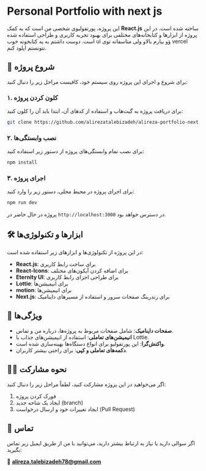 
# Personal Portfolio with next js 

این پروژه، پورتفولیوی شخصی من است که به کمک **React.js** ساخته شده است. در این پروژه از ابزارها و کتابخانه‌های مختلفی برای بهبود تجربه کاربری و طراحی استفاده شده است. دوست داشتم به یه کتابخونه خوب ui ؤو بیارم بالاو ولی متاسفانه توی vercel نتونستم اپلود کنم.

## 🚀 شروع پروژه

برای شروع و اجرای این پروژه روی سیستم خود، کافیست مراحل زیر را دنبال کنید:

### ۱. کلون کردن پروژه

برای دریافت پروژه به گیت‌هاب و استفاده از کدهای آن، ابتدا باید آن را کلون کنید:

```bash
git clone https://github.com/alirezatalebizadeh/alireza-portfolio-next.git
```

### ۲. نصب وابستگی‌ها

برای نصب تمام وابستگی‌های پروژه از دستور زیر استفاده کنید:

```bash
npm install
```

### ۳. اجرای پروژه

برای اجرای پروژه در محیط محلی، دستور زیر را وارد کنید:

```bash
npm run dev
```

پروژه در حال حاضر در `http://localhost:3000` در دسترس خواهد بود.

## 🛠 ابزارها و تکنولوژی‌ها

در این پروژه از تکنولوژی‌ها و ابزارهای زیر استفاده شده است:

- **React.js**: برای ساخت رابط کاربری
- **React-Icons**: برای اضافه کردن آیکون‌های مختلف
- **Eternity UI**: برای طراحی اجزای رابط کاربری
- **Lottie**: برای انیمیشن‌ها
- **motion**: برای انیمیشن‌ها
- **Next.js**: برای رندرینگ صفحات سرور و استفاده از مسیرهای داینامیک

## 📌 ویژگی‌ها

- **صفحات داینامیک**: شامل صفحات مربوط به پروژه‌ها، درباره من و تماس.
- **انیمیشن‌های تعاملی**: استفاده از انیمیشن‌های جذاب با Lottie.
- **واکنش‌گرا**: این پورتفولیو برای انواع دستگاه‌ها بهینه‌سازی شده است.
- **دکمه‌های تعاملی و کپی**: برای راحتی بیشتر کاربران.

## 👨‍💻 نحوه مشارکت

اگر می‌خواهید در این پروژه مشارکت کنید، لطفاً مراحل زیر را دنبال کنید:

1. فورک کردن پروژه
2. ایجاد یک شاخه جدید (branch)
3. ایجاد تغییرات خود و ارسال درخواست (Pull Request)

## 📧 تماس

اگر سوالی دارید یا نیاز به ارتباط بیشتر دارید، می‌توانید با من از طریق ایمیل زیر تماس بگیرید:

📧 **alireza.talebizadeh78@gmail.com**
